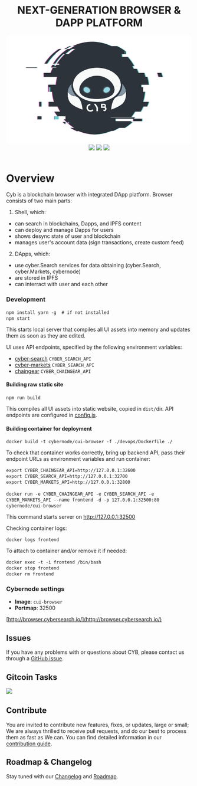 
<h1 align="center">
NEXT-GENERATION BROWSER & DAPP PLATFORM
</h1>

<div align="center">
  <img src="/design/logo/readme.png"></a>
</div>


<div align="center">
<img src="https://img.shields.io/circleci/project/github/cybercongress/cyb.svg?style=flat-square&longCache=true">
<img src="https://img.shields.io/github/release/cybercongress/cyb.svg?style=flat-square&longCache=true">
<img src="https://img.shields.io/github/license/cybercongress/cyb.svg?style=flat-square&longCache=true">
</div> 


<div align="center">
  <img src="https://img.shields.io/github/contributors/cybercongress/cyb.svg?style=flat-square&longCache=true" alt="">
   <img src="https://img.shields.io/badge/contributions-welcome-orange.svg?style=flat-square&longCache=true" alt="" />
   <a href="https://t.me/fuckgoogle"><img src="https://img.shields.io/badge/Join%20Us%20On-Telegram-2599D2.svg?style=flat-square&longCache=true" alt=""></a>
</div> 

# Overview

Cyb is a blockchain browser with integrated DApp platform. Browser consists of two main parts:

1. Shell, which:

- can search in blockchains, Dapps, and IPFS content
- can deploy and manage Dapps for users
- shows desync state of user and blockchain
- manages user's account data (sign transactions, create custom feed)

2. DApps, which:

- use cyber.Search services for data obtaining (cyber.Search, cyber.Markets, cybernode)
- are stored in IPFS
- can interract with user and each other

### Development

    npm install yarn -g  # if not installed
    npm start

This starts local server that compiles all UI assets into memory and
updates them as soon as they are edited.

UI uses API endpoints, specified by the following environment variables:

* [cyber-search](https://github.com/cybercongress/cyber-search) `CYBER_SEARCH_API`
* [cyber-markets](https://github.com/cybercongress/cyber-markets) `CYBER_SEARCH_API`
* [chaingear](https://github.com/cybercomgress//chaingear-api) `CYBER_CHAINGEAR_API`

#### Building raw static site

    npm run build

This compiles all UI assets into static website, copied in `dist/`dir.
API endpoints are configured in [config.js](https://github.com/cybercongress/cyber-ui/blob/master/config.js).

#### Building container for deployment

    docker build -t cybernode/cui-browser -f ./devops/Dockerfile ./
    
To check that container works correctly, bring up backend API, pass
their endpoint URLs as environment variables and run container:
    
    export CYBER_CHAINGEAR_API=http://127.0.0.1:32600
    export CYBER_SEARCH_API=http://127.0.0.1:32700
    export CYBER_MARKETS_API=http://127.0.0.1:32800
    
    docker run -e CYBER_CHAINGEAR_API -e CYBER_SEARCH_API -e CYBER_MARKETS_API --name frontend -d -p 127.0.0.1:32500:80 cybernode/cui-browser

This command starts server on http://127.0.0.1:32500

Checking container logs:

    docker logs frontend

To attach to container and/or remove it if needed:

    docker exec -t -i frontend /bin/bash
    docker stop frontend
    docker rm frontend

### Cybernode settings

* **Image**: `cui-browser`
* **Portmap**: 32500


[http://browser.cybersearch.io/](http://browser.cybersearch.io/)


## Issues

If you have any problems with or questions about CYB, please contact us through a 
[GitHub issue](https://github.com/cybercongress/cyb/issues).

## Gitcoin Tasks
<a href="https://gitcoin.co/explorer?q=cyber-browser">
    <img src="https://gitcoin.co/funding/embed?repo=https://github.com/cybercongress/cyber-browser">
</a>

## Contribute

You are invited to contribute new features, fixes, or updates, large or small; We are always thrilled to receive pull 
requests, and do our best to process them as fast as We can. You can find detailed information in our 
[contribution guide](./CONTRIBUTING.md).
 
## Roadmap & Changelog

Stay tuned with our [Changelog](./CHANGELOG.md) and [Roadmap](./ROADMAP.md).






